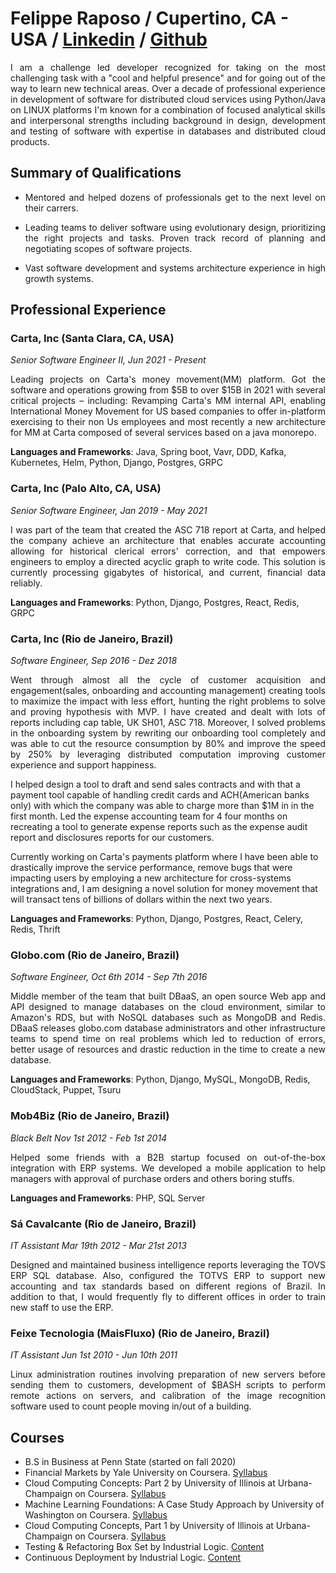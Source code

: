 
Felippe Raposo / Cupertino, CA - USA  / [Linkedin](https://www.linkedin.com/in/felippe-da-motta-raposo-88aa0562/) / [Github](https://github.com/felippemr)
==========================================================================================================
<p align="justify">
  I am a challenge led developer recognized for taking on the most challenging task with a "cool and helpful presence" and for going out of the way to learn new technical areas. Over a decade of professional experience in development of software for distributed cloud services using Python/Java on LINUX platforms I'm known for a combination of focused analytical skills and interpersonal strengths including background in design, development and testing of software with expertise in databases and distributed cloud products.
</p>

Summary of Qualifications
-------------------------
<ul>
  <li>
    <p align="justify">
      Mentored and helped dozens of professionals get to the next level on their carrers.
    </p>
  </li>
  <li>
    <p align="justify">
      Leading teams to deliver software using evolutionary design, 
      prioritizing the right projects and tasks. Proven track record
      of planning and negotiating scopes of software projects.
    </p>
  </li>
  <li>
    <p align="justify">
      Vast software development and systems architecture experience in high growth systems.
    </p>
  </li>
</ul>


Professional Experience
-----------------------
### Carta, Inc (Santa Clara, CA, USA)
_Senior Software Engineer II, Jun 2021 - Present_
<p align="justify">
  Leading projects on Carta's money movement(MM) platform. Got the software and operations growing from $5B to over $15B in 2021 with several critical projects – including: Revamping Carta's MM internal API, enabling International Money Movement for US based companies to offer in-platform exercising to their non Us employees and most recently a new architecture for MM at Carta composed of several services based on a java monorepo.
</p>

**Languages and Frameworks**: Java, Spring boot, Vavr, DDD, Kafka, Kubernetes, Helm, Python, Django, Postgres, GRPC

### Carta, Inc (Palo Alto, CA, USA)
_Senior Software Engineer, Jan 2019 - May 2021_
<p align="justify">
  I was part of the team that created the ASC 718 report at Carta, and helped the company achieve an architecture that enables accurate accounting allowing for historical clerical errors' correction, and that empowers engineers to employ a directed acyclic graph to write code. This solution is currently processing gigabytes of historical, and current, financial data reliably.
</p>

**Languages and Frameworks**: Python, Django, Postgres, React, Redis, GRPC

### Carta, Inc (Rio de Janeiro, Brazil)
_Software Engineer, Sep 2016 - Dez 2018_
<p align="justify">
  Went through almost all the cycle of customer acquisition and engagement(sales, onboarding and accounting management) creating tools to maximize the impact with less effort, hunting the right problems to solve and proving hypothesis with MVP. I have created and dealt with lots of reports including cap table, UK SH01, ASC 718. Moreover, I solved problems in the onboarding system by rewriting our onboarding tool completely and was able to cut the resource consumption by 80% and improve the speed by 250% by leveraging distributed computation improving customer experience and support happiness.
  
  I helped design a tool to draft and send sales contracts and with that a payment tool capable of handling credit cards and ACH(American banks only) with which the company was able to charge more than $1M in in the first month. Led the expense accounting team for 4 four months on recreating a tool to generate expense reports such as the expense audit report and disclosures reports for our customers.
  
  Currently working on Carta's payments platform where I have been able to drastically improve the service performance, remove bugs that were impacting users by employing a new architecture for cross-systems integrations and, I am designing a novel solution for money movement that will transact tens of billions of dollars within the next two years. 
</p>

**Languages and Frameworks**:  Python, Django, Postgres, React, Celery, Redis, Thrift

### Globo.com (Rio de Janeiro, Brazil)

_Software Engineer, Oct 6th 2014 - Sep 7th 2016_
<p align="justify">
  Middle member of the team that built DBaaS, an open source
  Web app and API designed to manage databases on the cloud environment, 
  similar to Amazon's RDS, but with NoSQL databases such as MongoDB and Redis. DBaaS releases globo.com database administrators and other infrastructure teams 
  to spend time on real problems which led to reduction of errors, better usage of 
  resources and drastic reduction in the time to create a new database.
</p>

**Languages and Frameworks**:  Python, Django, MySQL, MongoDB, Redis, CloudStack, Puppet, Tsuru

### Mob4Biz (Rio de Janeiro, Brazil)

_Black Belt Nov 1st 2012 - Feb 1st 2014_
<p align="justify">
  Helped some friends with a B2B startup focused on out-of-the-box integration with ERP systems. 
  We developed a mobile application to help managers with approval of purchase orders and others boring stuffs.
</p>

**Languages and Frameworks**:  PHP, SQL Server

### Sá Cavalcante (Rio de Janeiro, Brazil)

_IT Assistant Mar 19th 2012 - Mar 21st 2013_
<p align="justify">
  Designed and maintained business intelligence reports leveraging the TOVS ERP SQL database. Also, configured the TOTVS ERP to support new accounting and
  tax standards based on different regions of Brazil. In addition to that, I would frequently fly to different offices in order to train new staff to use 
  the ERP.
</p>

### Feixe Tecnologia (MaisFluxo) (Rio de Janeiro, Brazil)

_IT Assistant Jun 1st 2010 - Jun 10th 2011_
<p align="justify">
  Linux administration routines involving preparation of new servers before sending them to customers, development of $BASH scripts to perform remote actions on servers, and calibration of the image recognition software used to count people moving in/out of a building.
</p>


Courses
----------------------------
* B.S in Business at Penn State (started on fall 2020)
* Financial Markets by Yale University on Coursera. [Syllabus](https://www.coursera.org/learn/financial-markets-global/)
* Cloud Computing Concepts: Part 2 by University of Illinois at Urbana-Champaign on Coursera. [Syllabus](https://www.coursera.org/learn/cloud-computing)
* Machine Learning Foundations: A Case Study Approach by University of Washington on Coursera. [Syllabus](https://www.coursera.org/learn/ml-foundations)
* Cloud Computing Concepts, Part 1 by University of Illinois at Urbana-Champaign on Coursera. [Syllabus](https://www.coursera.org/learn/cloud-computing-2)
* Testing & Refactoring Box Set by Industrial Logic. [Content](https://elearning.industriallogic.com/gh/submit?Action=AlbumContentsAction&album=trw&devLanguage=Java)
* Continuous Deployment by Industrial Logic. [Content](https://elearning.industriallogic.com/gh/submit?Action=AlbumContentsAction&album=continuousDeployment&devLanguage=Python)

